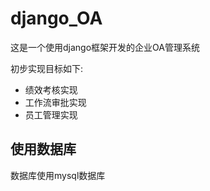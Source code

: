 # django_OA
这是一个使用django框架开发的企业OA管理系统

初步实现目标如下:
* 绩效考核实现
* 工作流审批实现
* 员工管理实现

## 使用数据库
数据库使用mysql数据库

